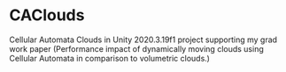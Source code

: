 # CAClouds
Cellular Automata Clouds in Unity 2020.3.19f1 project supporting my grad work paper (Performance impact of dynamically moving clouds using Cellular Automata in comparison to volumetric clouds.)

